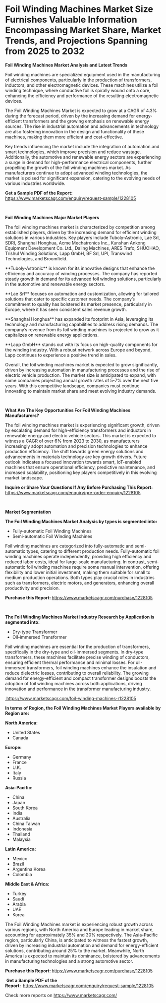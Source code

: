 <p><h1>Foil Winding Machines Market Size Furnishes Valuable Information Encompassing Market Share, Market Trends, and Projections Spanning from 2025 to 2032</h1></p><p><strong>Foil Winding Machines Market Analysis and Latest Trends</strong></p>
<p><p>Foil winding machines are specialized equipment used in the manufacturing of electrical components, particularly in the production of transformers, inductors, and other electromagnetic devices. These machines utilize a foil winding technique, where conductive foil is spirally wound onto a core, enhancing the efficiency and performance of the resulting electromagnetic devices. </p><p>The Foil Winding Machines Market is expected to grow at a CAGR of 4.3% during the forecast period, driven by the increasing demand for energy-efficient transformers and the growing emphasis on renewable energy sources. The rise in industrial automation and advancements in technology are also fostering innovation in the design and functionality of these machines, making them more efficient and cost-effective.</p><p>Key trends influencing the market include the integration of automation and smart technologies, which improve precision and reduce wastage. Additionally, the automotive and renewable energy sectors are experiencing a surge in demand for high-performance electrical components, further propelling the growth of the foil winding machines market. As manufacturers continue to adopt advanced winding technologies, the market is poised for significant expansion, catering to the evolving needs of various industries worldwide.</p></p>
<p><strong>Get a Sample PDF of the Report:&nbsp;</strong> <a href="https://www.marketscagr.com/enquiry/request-sample/1228105?utm_campaign=2008&utm_medium=2&utm_source=Github&utm_content=ia&utm_term=18022025&utm_id=foil-winding-machines">https://www.marketscagr.com/enquiry/request-sample/1228105</a></p>
<p>&nbsp;</p>
<p><strong>Foil Winding Machines Major Market Players</strong></p>
<p><p>The foil winding machines market is characterized by competition among established players, driven by the increasing demand for efficient winding solutions in various industries. Key players include Tuboly-Astronic, Lae Srl, SDRI, Shanghai Honghua, Acme Mechatronics Inc., Kunshan Ankong Equipment Development Co. Ltd., Daling Machines, ARES Trafo, SHUOHAO, Trishul Winding Solutions, Lapp GmbH, BF Srl, UPI, Transwind Technologies, and Broomfield.</p><p>**Tuboly-Astronic** is known for its innovative designs that enhance the efficiency and accuracy of winding processes. The company has reported steady growth in demand for its advanced foil winding solutions, particularly in the automotive and renewable energy sectors. </p><p>**Lae Srl** focuses on automation and customization, allowing for tailored solutions that cater to specific customer needs. The company’s commitment to quality has bolstered its market presence, particularly in Europe, where it has seen consistent sales revenue growth.</p><p>**Shanghai Honghua** has expanded its footprint in Asia, leveraging its technology and manufacturing capabilities to address rising demands. The company’s revenue from its foil winding machines is projected to grow as it capitalizes on renewable energy applications.</p><p>**Lapp GmbH** stands out with its focus on high-quality components for the winding industry. With a robust network across Europe and beyond, Lapp continues to experience a positive trend in sales.</p><p>Overall, the foil winding machines market is expected to grow significantly, driven by increasing automation in manufacturing processes and the rise of electric vehicle production. The market size is anticipated to expand, with some companies projecting annual growth rates of 5-7% over the next five years. With this competitive landscape, companies must continue innovating to maintain market share and meet evolving industry demands.</p></p>
<p>&nbsp;</p>
<p><strong>What Are The Key Opportunities For Foil Winding Machines Manufacturers?</strong></p>
<p><p>The foil winding machines market is experiencing significant growth, driven by escalating demand for high-efficiency transformers and inductors in renewable energy and electric vehicle sectors. This market is expected to witness a CAGR of over 6% from 2023 to 2030, as manufacturers increasingly adopt automation and precision technologies to enhance production efficiency. The shift towards green energy solutions and advancements in materials technology are key growth drivers. Future outlook indicates a focused innovation towards smart, IoT-enabled machines that ensure operational efficiency, predictive maintenance, and increased scalability, positioning key players competitively in this evolving market landscape.</p></p>
<p><strong>Inquire or Share Your Questions If Any Before Purchasing This Report:</strong> <a href="https://www.marketscagr.com/enquiry/pre-order-enquiry/1228105?utm_campaign=2008&utm_medium=2&utm_source=Github&utm_content=ia&utm_term=18022025&utm_id=foil-winding-machines">https://www.marketscagr.com/enquiry/pre-order-enquiry/1228105</a></p>
<p>&nbsp;</p>
<p><strong>Market Segmentation</strong></p>
<p><strong>The Foil Winding Machines Market Analysis by types is segmented into:</strong></p>
<p><ul><li>Fully-automatic Foil Winding Machines</li><li>Semi-automatic Foil Winding Machines</li></ul></p>
<p><p>Foil winding machines are categorized into fully-automatic and semi-automatic types, catering to different production needs. Fully-automatic foil winding machines operate independently, providing high efficiency and reduced labor costs, ideal for large-scale manufacturing. In contrast, semi-automatic foil winding machines require some manual intervention, offering flexibility and lower initial investment, making them suitable for small to medium production operations. Both types play crucial roles in industries such as transformers, electric motors, and generators, enhancing overall productivity and precision.</p></p>
<p><strong>Purchase this Report:&nbsp;</strong><a href="https://www.marketscagr.com/purchase/1228105?utm_campaign=2008&utm_medium=2&utm_source=Github&utm_content=ia&utm_term=18022025&utm_id=foil-winding-machines">https://www.marketscagr.com/purchase/1228105</a></p>
<p>&nbsp;</p>
<p><strong>The Foil Winding Machines Market Industry Research by Application is segmented into:</strong></p>
<p><ul><li>Dry-type Transformer</li><li>Oil-immersed Transformer</li></ul></p>
<p><p>Foil winding machines are essential for the production of transformers, specifically in the dry-type and oil-immersed segments. In dry-type transformers, these machines facilitate precise winding of conductors, ensuring efficient thermal performance and minimal losses. For oil-immersed transformers, foil winding machines enhance the insulation and reduce dielectric losses, contributing to overall reliability. The growing demand for energy-efficient and compact transformer designs boosts the adoption of foil winding machines across both applications, driving innovation and performance in the transformer manufacturing industry.</p></p>
<p><a href="https://www.marketscagr.com/foil-winding-machines-r1228105?utm_campaign=2008&utm_medium=2&utm_source=Github&utm_content=ia&utm_term=18022025&utm_id=foil-winding-machines">&nbsp;https://www.marketscagr.com/foil-winding-machines-r1228105</a></p>
<p><strong>In terms of Region, the Foil Winding Machines Market Players available by Region are:</strong></p>
<p>
    <p> <strong> North America: </strong>
        <ul>
            <li>United States</li>
            <li>Canada</li>
        </ul>
        </p> 
    <p> <strong> Europe: </strong>
        <ul>
            <li>Germany</li>
            <li>France</li>
            <li>U.K.</li>
            <li>Italy</li>
            <li>Russia</li>
        </ul>
        </p> 
    <p> <strong> Asia-Pacific: </strong>
        <ul>
            <li>China</li>
            <li>Japan</li>
            <li>South Korea</li>
            <li>India</li>
            <li>Australia</li>
            <li>China Taiwan</li>
            <li>Indonesia</li>
            <li>Thailand</li>
            <li>Malaysia</li>
        </ul>
        </p> 
    <p> <strong> Latin America: </strong>
        <ul>
            <li>Mexico</li>
            <li>Brazil</li>
            <li>Argentina Korea</li>
            <li>Colombia</li>
        </ul>
        </p> 
    <p> <strong> Middle East & Africa: </strong>
        <ul>
            <li>Turkey</li>
            <li>Saudi</li>
            <li>Arabia</li>
            <li>UAE</li>
            <li>Korea</li>
        </ul>
    </p>
    </p>
<p><p>The Foil Winding Machines market is experiencing robust growth across various regions, with North America and Europe leading in market share, accounting for approximately 35% and 30% respectively. The Asia-Pacific region, particularly China, is anticipated to witness the fastest growth, driven by increasing industrial automation and demand for energy-efficient solutions, contributing around 25% to the market. Meanwhile, North America is expected to maintain its dominance, bolstered by advancements in manufacturing technologies and a strong automotive sector.</p></p>
<p><strong>Purchase this Report: </strong><a href="https://www.marketscagr.com/purchase/1228105?utm_campaign=2008&utm_medium=2&utm_source=Github&utm_content=ia&utm_term=18022025&utm_id=foil-winding-machines">https://www.marketscagr.com/purchase/1228105</a></p>
<p>&nbsp;<strong>Get a Sample PDF of the Report:&nbsp;&nbsp;</strong><a href="https://www.marketscagr.com/enquiry/request-sample/1228105?utm_campaign=2008&utm_medium=2&utm_source=Github&utm_content=ia&utm_term=18022025&utm_id=foil-winding-machines">https://www.marketscagr.com/enquiry/request-sample/1228105</a></p>
<p><strong></strong></p>
<p>Check more reports on <a href="https://www.marketscagr.com/?utm_campaign=2008&utm_medium=2&utm_source=Github&utm_content=ia&utm_term=18022025&utm_id=foil-winding-machines">https://www.marketscagr.com/</a></p>